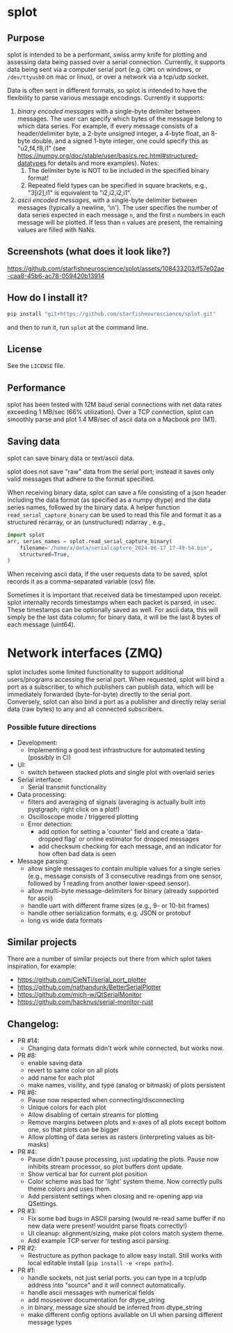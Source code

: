 # splot

## Purpose
splot is intended to be a performant, swiss army knife for plotting and assessing data being passed over a serial connection. Currently, it supports data being sent via a computer serial port (e.g. `COM1` on windows, or `/dev/ttyusb0` on mac or linux), or over a network via a tcp/udp socket.

Data is often sent in different formats, so splot is intended to have the flexibility to parse various message encodings. Currently it supports:

1. *binary encoded messages* with a single-byte delimiter between messages. The user can specify which bytes of the message belong to which data series. For example, if every message consists of a header/delimiter byte, a 2-byte unsigned integer, a 4-byte float, an 8-byte double, and a signed 1-byte integer, one could specify this as "u2,f4,f8,i1" (see https://numpy.org/doc/stable/user/basics.rec.html#structured-datatypes for details and more examples). Notes:
   1. The delimiter byte is NOT to be included in the specified binary format!
   2. Repeated field types can be specified in square brackets, e.g., "3[i2],i1" is equivalent to "i2,i2,i2,i1".
2. *ascii encoded messages*, with a single-byte delimiter between messages (typically a newline, '\n'). The user specifies the number of data series expected in each message `n`, and the first `n` numbers in each message will be plotted. If less than `n` values are present, the remaining values are filled with NaNs.

## Screenshots (what does it look like?)
https://github.com/starfishneuroscience/splot/assets/108433203/f57e02ae-caa8-45b6-ac78-059420b13914

## How do I install it?
```sh
pip install "git+https://github.com/starfishneuroscience/splot.git"
```
and then to run it, run `splot` at the command line.

## License
See the `LICENSE` file.

## Performance
splot has been tested with 12M baud serial connections with net data rates exceeding 1 MB/sec (66% utilization). Over a TCP connection, splot can smoothly parse and plot 1.4 MB/sec of ascii data on a Macbook pro (M1).

## Saving data
splot can save binary data or text/ascii data.

splot does not save "raw" data from the serial port; instead it saves only valid messages that adhere to the format specified.

When receiving binary data, splot can save a file consisting of a json header including the data format (as specified as a numpy dtype) and the data series names, followed by the binary data. A helper function `read_serial_capture_binary` can be used to read this file and format it as a structured recarray, or an (unstructured) ndarray , e.g.,
```py
import splot
arr, series_names = splot.read_serial_capture_binary(
    filename='/home/x/data/serialcapture_2024-06-17_17-49-54.bin',
    structured=True,
)
```

When receiving ascii data, if the user requests data to be saved, splot records it as a comma-separated variable (csv) file.

Sometimes it is important that received data be timestamped upon receipt. splot internally records timestamps when each packet is parsed, in usec. These timestamps can be optionally saved as well. For ascii data, this will simply be the last data column; for binary data, it will be the last 8 bytes of each message (uint64).

# Network interfaces (ZMQ)
splot includes some limited functionality to support additional users/programs accessing the serial port. When requested, splot will bind a port as a subscriber, to which publishers can publish data, which will be immediately forwarded (byte-for-byte) directly to the serial port. Conversely, splot can also bind a port as a publisher and directly relay serial data (raw bytes) to any and all connected subscribers.


### Possible future directions
- Development:
    - Implementing a good test infrastructure for automated testing (possibly in CI)
- UI:
    - switch between stacked plots and single plot with overlaid series
- Serial interface:
    - Serial transmit functionality
- Data processing:
    - filters and averaging of signals (averaging is actually built into pyqtgraph; right click on a plot!)
    - Oscilloscope mode / triggered plotting
    - Error detection:
        - add option for setting a 'counter' field and create a 'data-dropped flag' or online estimator for dropped messages
        - add checksum checking for each message, and an indicator for how often bad data is seen
- Message parsing:
    - allow single messages to contain multiple values for a single series (e.g., message consists of 3 consecutive readings from one sensor, followed by 1 reading from another lower-speed sensor).
    - allow multi-byte message-delimiters for binary (already supported for ascii)
    - handle uart with different frame sizes (e.g., 9- or 10-bit frames)
    - handle other serialization formats, e.g. JSON or protobuf
    - long vs wide data formats

## Similar projects
There are a number of similar projects out there from which splot takes inspiration, for example:
 - https://github.com/CieNTi/serial_port_plotter
 - https://github.com/nathandunk/BetterSerialPlotter
 - https://github.com/mich-w/QtSerialMonitor
 - https://github.com/hacknus/serial-monitor-rust

## Changelog:
- PR #14:
    - Changing data formats didn't work while connected, but works now.
- PR #8:
    - enable saving data
    - revert to same color on all plots
    - add name for each plot
    - make names, visility, and type (analog or bitmask) of plots persistent
- PR #6:
    - Pause now respected when connecting/disconnecting
    - Unique colors for each plot
    - Allow disabling of certain streams for plotting
    - Remove margins between plots and x-axes of all plots except bottom one, so that plots can be bigger
    - Allow plotting of data series as rasters (interpreting values as bit-masks)
 - PR #4:
    - Pause didn't pause processing, just updating the plots. Pause now inhibits stream processor, so plot buffers dont update.
    - Show vertical bar for current plot position
    - Color scheme was bad for 'light' system theme. Now correctly pulls theme colors and uses them.
    - Add persistent settings when closing and re-opening app via QSettings.
 - PR #3:
    - Fix some bad bugs in ASCII parsing (would re-read same buffer if no new data were present! wouldnt parse floats correctly!)
    - UI cleanup: alignment/sizing, make plot colors match system theme.
    - Add example TCP server for testing ascii parsing.
 - PR #2:
    - Restructure as python package to allow easy install. Still works with local editable install (`pip install -e <repo path>`).
 - PR #1:
    - handle sockets, not just serial ports. you can type in a tcp/udp address into "source" and it will connect automatically.
    - handle ascii messages with numerical fields
    - add mouseover documentation for dtype_string
    - in binary, message size should be inferred from dtype_string
    - make different config options available on UI when parsing different message types
